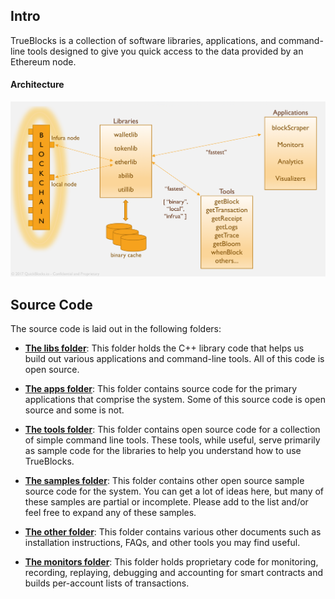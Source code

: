 ## Intro

TrueBlocks is a collection of software libraries, applications, and command-line tools designed to give you quick access to the data provided by an Ethereum node.

#### Architecture

<img src=other/images/architecture.png>

## Source Code

The source code is laid out in the following folders:

- [**The libs folder**](./libs/README.md): This folder holds the C++ library code that helps us build out various applications and command-line tools. All of this code is open source.

- [**The apps folder**](./apps/README.md): This folder contains source code for the primary applications that comprise the system. Some of this source code is open source and some is not.

- [**The tools folder**](./tools/README.md): This folder contains open source code for a collection of simple command line tools. These tools, while useful, serve primarily as sample code for the libraries to help you understand how to use TrueBlocks.

- [**The samples folder**](./samples/README.md): This folder contains other open source sample source code for the system. You can get a lot of ideas here, but many of these samples are partial or incomplete. Please add to the list and/or feel free to expand any of these samples.

- [**The other folder**](./other/README.md): This folder contains various other documents such as installation instructions, FAQs, and other tools you may find useful.

- [**The monitors folder**](./monitors/README.md): This folder holds proprietary code for monitoring, recording, replaying, debugging and accounting for smart contracts and builds per-account lists of transactions.
